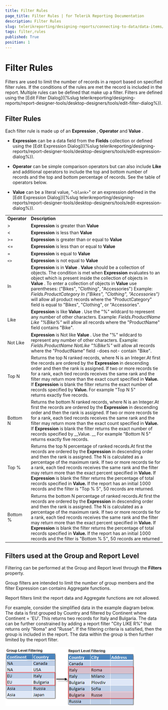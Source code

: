```yaml
---
title: Filter Rules
page_title: Filter Rules | for Telerik Reporting Documentation
description: Filter Rules
slug: telerikreporting/designing-reports/connecting-to-data/data-items/filtering-data/filter-rules
tags: filter,rules
published: True
position: 1
---
```


# Filter Rules



Filters are used to limit the number of records in a report based on specified filter rules. If the conditions of the rules are met the record is included in the report. Multiple rules can be defined that make up a filter. Filters are defined using the [Edit Filter Dialog]({%slug telerikreporting/designing-reports/report-designer-tools/desktop-designers/tools/edit-filter-dialog%}).             

## Filter Rules

Each filter rule is made up of an __Expression__ , __Operator__ and __Value__ .                 

* __Expression__ can be a data field from the __Fields__  collection or defined                             using the [Edit Expression Dialog]({%slug telerikreporting/designing-reports/report-designer-tools/desktop-designers/tools/edit-expression-dialog%}).                         

* __Operator__ can be simple comparison operators but can also include __Like__                              and additional operators to include the top and bottom number of records and the top and bottom percentage of records. See the                             table of operators below.                         

* __Value__ can be a literal value, "```<blank>```" or an expression defined in the                             [Edit Expression Dialog]({%slug telerikreporting/designing-reports/report-designer-tools/desktop-designers/tools/edit-expression-dialog%}).                         

|   |   |
| ------ | ------ |
 __Operator__ | __Description__ |
|>| __Expression__ is greater than __Value__ |
|<| __Expression__ is less than __Value__ |
|>=| __Expression__ is greater than or equal to __Value__ |
|<=| __Expression__ is less than or equal to __Value__ |
|=| __Expression__ is equal to __Value__ |
|```<>```| __Expression__ is not equal to __Value__ |
|In| __Expression__ is in __Value__ . __Value__ should be a collection of objects. The condition is met when __Expression__ evaluates to an object which is present inside the collection of objects in __Value__ .                                 To enter a collection of objects in __Value__ use parentheses: ("Bikes", "Clothing", "Accessories")                                 Example: *Fields.ProductCategory In ("Bikes", "Clothing", "Accessories")* will allow all                                 product records where the "ProductCategory" field is equal to "Bikes", "Clothing", or "Accessories".|
|Like| __Expression__ is like __Value__ . Use the "%" wildcard to represent                                 any number of other characters. Example: *Fields.ProductName Like "%Bike%"* will allow all                                 records where the "ProductName" field contains "Bike".|
|Not Like| __Expression__ is Not like __Value__ . Use the "%" wildcard to represent                                 any number of other characters. Example: *Fields.ProductName NotLike "%Bike%"* will allow all                                 records where the "ProductName" field -does not- contain "Bike".|
|Top N|Returns the top N ranked records, where N is an Integer.At first the records are ordered by the __Expression__ in descending order and then the rank is assigned.                                 If two or more records tie for a rank, each tied records receives the same rank and the filter may return more than                                 the exact count specified in __Value.__ If __Expression__ is blank the filter returns the exact number of records specified by __Value.__ For example "Top N 5" returns exactly five records.|
|Bottom N|Returns the bottom N ranked records, where N is an Integer.At first the records are ordered by the __Expression__ in descending order and then the rank is assigned.                                 If two or more records tie for a rank, each tied records receives the same rank and the filter may return more than                                 the exact count specified in __Value.__ If __Expression__ is blank the filter returns the exact number of records specified by __Value. __ For example "Bottom N 5" returns exactly five records.|
|Top %|Returns the top N percentage of ranked records.At first the records are ordered by the __Expression__ in descending order and then the rank is assigned.                                 The N is calculated as a percentage of the maximum rank.                                 If two or more records tie for a rank, each tied records receives the same rank and the filter may return more than                                 the exact percent specified in __Value.__ If __Expression__ is blank the filter returns the percentage of total records specified in __Value.__ If the report has an initial 1000 records and the filter is "Top % 5", 50 records                                 are returned.|
|Bottom %|Returns the bottom N percentage of ranked records.At first the records are ordered by the __Expression__ in descending order and then the rank is assigned.                                 The N is calculated as a percentage of the maximum rank.                                 If two or more records tie for a rank, each tied records receives the same rank and the filter may return more than                                 the exact percent specified in __Value.__ If __Expression__ is blank the filter returns the percentage of total records specified in __Value.__ If the report has an initial 1000 records and the filter is "Bottom % 5", 50                                 records are returned|

## Filters used at the Group and Report Level

Filtering can be performed at the Group and Report level through the __Filters__ property.                 

Group filters are intended to limit the number of group members and the filter Expression can contains Aggregate functions.

Report filters limit the report data and Aggregate functions are not allowed.

For example, consider the simplified data in the example diagram below. The data                     is first grouped by Country and filtered by Continent where Continent = 'EU'. This returns two records for Italy and Bulgaria. The data can be further                     constrained by adding a report filter "City LIKE R%" that returns only "Roma" and "Russe". If the filtering criteria is satisfied, then the group is                     included in the report. The data within the group is then further limited by the report filter.                   

  ![](images/DesignGrouping013.png)


